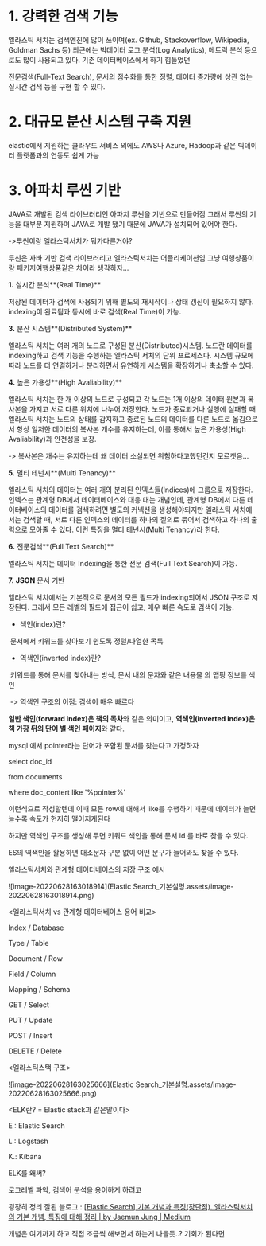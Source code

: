 # **1.** 강력한 검색 기능

엘라스틱 서치는 검색엔진에 많이 쓰이며(ex. Github, Stackoverflow, Wikipedia, Goldman Sachs 등) 최근에는 빅데이터 로그 분석(Log Analytics), 메트릭 분석 등으로도 많이 사용되고 있다. 기존 데이터베이스에서 하기 힘들었던

전문검색(Full-Text Search), 문서의 점수화를 통한 정렬, 데이터 증가량에 상관 없는 실시간 검색 등을 구현 할 수 있다.

 

# **2.** 대규모 분산 시스템 구축 지원

elastic에서 지원하는 클라우드 서비스 외에도 AWS나 Azure, Hadoop과 같은 빅데이터 플랫폼과의 연동도 쉽게 가능

# **3.** 아파치 루씬 기반

JAVA로 개발된 검색 라이브러리인 아파치 루씬을 기반으로 만들어짐 그래서 루씬의 기능을 대부분 지원하며 JAVA로 개발 됐기 때문에 JAVA가 설치되어 있어야 한다.

->루씬이랑 엘라스틱서치가 뭐가다른거야?

루신은 자바 기반 검색 라이브러리고 엘라스틱서치는 어플리케이션임 그냥 여행상품이랑 패키지여행상품같은 차이라 생각하자…

**1.** 실시간 분석**(Real Time)**

저장된 데이터가 검색에 사용되기 위해 별도의 재시작이나 상태 갱신이 필요하지 않다. indexing이 완료됨과 동시에 바로 검색(Real Time)이 가능.

**3.** 분산 시스템**(Distributed System)**

엘라스틱 서치는 여러 개의 노드로 구성된 분산(Distributed)시스템. 노드란 데이터를 indexing하고 검색 기능을 수행하는 엘라스틱 서치의 단위 프로세스다. 시스템 규모에 따라 노드를 더 연결하거나 분리하면서 유연하게 시스템을 확장하거나 축소할 수 있다.

**4.** 높은 가용성**(High Avaliability)**

엘라스틱 서치는 한 개 이상의 노드로 구성되고 각 노드는 1개 이상의 데이터 원본과 복사본을 가지고 서로 다른 위치에 나누어 저장한다. 노드가 종료되거나 실행에 실패할 때 엘라스틱 서치는 노드의 상태를 감지하고 종료된 노드의 데이터를 다른 노드로 옮김으로서 항상 일저한 데이터의 복사본 개수를 유지하는데, 이를 통해서 높은 가용성(High Avaliability)과 안전성을 보장.

-> 복사본은 개수는 유지하는데 왜 데이터 소실되면 위험하다고했던건지 모르겟음…



**5.** 멀티 테넌시**(Multi Tenancy)**

엘라스틱 서치의 데이터는 여러 개의 분리된 인덱스들(Indices)에 그룹으로 저장한다. 인덱스는 관계형 DB에서 데이터베이스와 대응 대는 개념인데, 관계형 DB에서 다른 데이터베이스의 데이터를 검색하려면 별도의 커넥션을 생성해야되지만 엘라스틱 서치에서는 검색할 때, 서로 다른 인덱스의 데이터를 하나의 질의로 묶어서 검색하고 하나의 출력으로 모아줄 수 있다. 이런 특징을 멀티 테넌시(Multi Tenancy)라 한다.

**6.** 전문검색**(Full Text Search)**

엘라스틱 서치는 데이터 Indexing을 통한 전문 검색(Full Text Search)이 가능.

**7.** **JSON** 문서 기반

엘라스틱 서치에서는 기본적으로 문서의 모든 필드가 indexing되어서 JSON 구조로 저장된다. 그래서 모든 레벨의 필드에 접근이 쉽고, 매우 빠른 속도로 검색이 가능.

 

- 색인(index)란?

​		문서에서 키워드를 찾아보기 쉽도록 정렬/나열한 목록

- 역색인(inverted index)란?

​		키워드를 통해 문서를 찾아내는 방식, 문서 내의 문자와 같은 내용물 의 맵핑 정보를 색인

​		-> 역색인 구조의 이점: 검색이 매우 빠르다

**일반 색인(forward index)은 책의 목차**와 같은 의미이고, **역색인(inverted index)은 책 가장 뒤의 단어 별 색인 페이지**와 같다.

mysql 에서 pointer라는 단어가 포함된 문서를 찾는다고 가정하자

select doc_id

from documents

where doc_contert like '%pointer%'

이런식으로 작성할텐데 이때 모든 row에 대해서 like를 수행하기 때문에 데이터가 늘면 늘수록 속도가 현저히 떨어지게된다

하지만 역색인 구조를 생성해 두면 키워드 색인을 통해 문서 id 를 바로 찾을 수 있다.

ES의 역색인을 활용하면 대소문자 구분 없이 어떤 문구가 들어와도 찾을 수 있다.



엘라스틱서치와 관계형 데이터베이스의 저장 구조 예시

![image-20220628163018914](Elastic Search_기본설명.assets/image-20220628163018914.png)



<엘라스틱서치 vs 관계형 데이터베이스 용어 비교>

 

Index     			 /   Database

Type       			/   	Table

 Document   	 /    	Row

 Field   				/  	  Column 

Mapping       	 /   	Schema

GET        		   /   	Select

PUT     			  /	 Update

POST      		/ 	    Insert

DELETE     /   Delete

 

 

<엘라스틱스택 구조>

 

![image-20220628163025666](Elastic Search_기본설명.assets/image-20220628163025666.png)



<ELK란? = Elastic stack과 같은말이다>

 E : Elastic Search

L : Logstash 

K.: Kibana



ELK를 왜써?

로그레벨 파악, 검색어 분석을 용이하게 하려고





굉장히 정리 잘된 블로그 : [[Elastic Search\] 기본 개념과 특징(장단점). 엘라스틱서치의 기본 개념, 특징에 대해 정리 | by Jaemun Jung | Medium](https://jaemunbro.medium.com/elastic-search-기초-스터디-ff01870094f0)

개념은 여기까지 하고 직접 조금씩 해보면서 하는게 나을듯..? 기회가 된다면